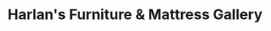 ---
title: "Harlan's Furniture & Mattress Gallery"
url: /richland-center/harlans-furniture-and-mattress-gallery/
shop: furniture
---